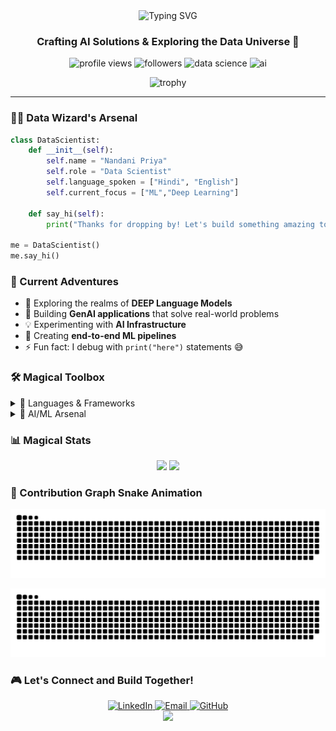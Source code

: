 <div align="center">
  <img src="https://readme-typing-svg.demolab.com?font=Fira+Code&weight=600&size=28&duration=4000&pause=1000&color=47A3FF&center=true&vCenter=true&random=false&width=435&lines=Hi+%F0%9F%91%8B+I'm+Nandani+Priya;Data+Scientist;ML+Engineer;AI+Enthusiast" alt="Typing SVG" />
</div>

<h3 align="center">Crafting AI Solutions & Exploring the Data Universe 🌌</h3>

<p align="center">
  <img src="https://komarev.com/ghpvc/?username=Nandaniipriya&label=Profile%20views&color=0e75b6&style=flat" alt="profile views" />
  <img src="https://img.shields.io/github/followers/Nandaniipriya?label=Followers&style=social" alt="followers" />
  <img src="https://img.shields.io/badge/Data%20Science-Enthusiast-brightgreen" alt="data science" />
  <img src="https://img.shields.io/badge/AI-Passionate-blue" alt="ai" />
</p>

<div align="center">
  <img src="https://github-profile-trophy.vercel.app/?username=Nandaniipriya&theme=tokyonight&no-frame=true&row=1&&margin-w=20&no-bg=true" alt="trophy" />
</div>

---

### 🧙‍♂️ Data Wizard's Arsenal

```python
class DataScientist:
    def __init__(self):
        self.name = "Nandani Priya"
        self.role = "Data Scientist"
        self.language_spoken = ["Hindi", "English"]
        self.current_focus = ["ML","Deep Learning"]
    
    def say_hi(self):
        print("Thanks for dropping by! Let's build something amazing together!")

me = DataScientist()
me.say_hi()
```

### 🎯 Current Adventures

- 🔭 Exploring the realms of **DEEP Language Models**
- 🌱 Building **GenAI applications** that solve real-world problems
- 💡 Experimenting with **AI Infrastructure**
- 🎯 Creating **end-to-end ML pipelines**
- ⚡ Fun fact: I debug with `print("here")` statements 😅

### 🛠️ Magical Toolbox

<details>
<summary>🐍 Languages & Frameworks</summary>
<br>
<img src="https://skillicons.dev/icons?i=python,mysql,html,css" />
</details>

<details>
<summary>🤖 AI/ML Arsenal</summary>
<br>

![scikit-learn](https://img.shields.io/badge/scikit--learn-F7931E?style=for-the-badge&logo=scikit-learn&logoColor=white)

</details>

### 📊 Magical Stats

<div align="center">
  <img width="49%" src="https://github-readme-stats.vercel.app/api?username=Nandaniipriya&show_icons=true&theme=tokyonight&hide_border=true" />
  <img width="49%" src="https://github-readme-streak-stats.herokuapp.com/?user=Nandaniipriya&theme=tokyonight&hide_border=true" />
</div>

### 🐍 Contribution Graph Snake Animation

![GitHub Contribution Snake Animation](https://raw.githubusercontent.com/Nandaniipriya/Nandaniipriya/output/github-contribution-grid-snake.svg#gh-light-mode-only)

![GitHub Contribution Snake Animation Dark](https://raw.githubusercontent.com/Nandaniipriya/Nandaniipriya/output/github-contribution-grid-snake-dark.svg#gh-dark-mode-only)


### 🎮 Let's Connect and Build Together!

<div align="center">
  <a href="https://www.linkedin.com/in/nandani-priya-578984268" target="_blank">
    <img src="https://img.shields.io/badge/LinkedIn-0077B5?style=for-the-badge&logo=linkedin&logoColor=white" alt="LinkedIn" />
  </a>
  <a href="mailto:nadanipriya15p@gmail.com" target="_blank">
    <img src="https://img.shields.io/badge/Gmail-D14836?style=for-the-badge&logo=gmail&logoColor=white" alt="Email" />
  </a>
  <a href="https://github.com/Nandaniipriya" target="_blank">
    <img src="https://img.shields.io/badge/GitHub-100000?style=for-the-badge&logo=github&logoColor=white" alt="GitHub" />
  </a>
</div>

<div align="center">
  <img src="https://capsule-render.vercel.app/api?type=waving&color=gradient&height=100&section=footer" />
</div>
